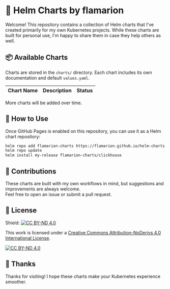 # 🧭 Helm Charts by flamarion

Welcome! This repository contains a collection of Helm charts that I've created primarily for my own Kubernetes projects. While these charts are built for personal use, I'm happy to share them in case they help others as well.

## 📦 Available Charts

Charts are stored in the `charts/` directory. Each chart includes its own documentation and default `values.yaml`.

| Chart Name   | Description                          | Status   |
|--------------|--------------------------------------|----------|

More charts will be added over time.

## 🚀 How to Use

Once GitHub Pages is enabled on this repository, you can use it as a Helm chart repository:

```bash
helm repo add flamarion-charts https://flamarion.github.io/helm-charts
helm repo update
helm install my-release flamarion-charts/clickhouse
```

## 🤝 Contributions

These charts are built with my own workflows in mind, but suggestions and improvements are always welcome.  
Feel free to open an issue or submit a pull request.

## 📜 License

Shield: [![CC BY-ND 4.0][cc-by-nd-shield]][cc-by-nd]

This work is licensed under a
[Creative Commons Attribution-NoDerivs 4.0 International License][cc-by-nd].

[![CC BY-ND 4.0][cc-by-nd-image]][cc-by-nd]

[cc-by-nd]: https://creativecommons.org/licenses/by-nd/4.0/
[cc-by-nd-image]: https://licensebuttons.net/l/by-nd/4.0/88x31.png
[cc-by-nd-shield]: https://img.shields.io/badge/License-CC%20BY--ND%204.0-lightgrey.svg


## 🙏 Thanks

Thanks for visiting! I hope these charts make your Kubernetes experience smoother.
